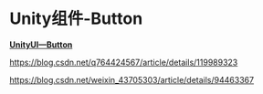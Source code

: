 # Unity组件-Button

**[UnityUI—Button](<https://juejin.cn/post/7090718228414103559>)**

<https://blog.csdn.net/q764424567/article/details/119989323>

https://blog.csdn.net/weixin_43705303/article/details/94463367